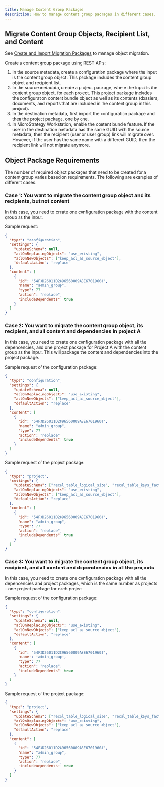 ```yaml
---
title: Manage Content Group Packages
description: How to manage content group packages in different cases.
---
```


## Migrate Content Group Objects, Recipient List, and Content

See [Create and Import Migration Packages](../create-and-import-migration-packages/create-and-import-migration-packages.md) to manage object migration.

Create a content group package using REST APIs:

1. In the source metadata, create a configuration package where the input is the content group object. This package includes the content group object and recipient list.
1. In the source metadata, create a project package, where the input is the content group object, for each project. This project package includes the configuration content bundle object as well as its contents (dossiers, documents, and reports that are included in the content group in this project).
1. In the destination metadata, first import the configuration package and then the project package, one by one.
1. In MicroStrategy Workstation, enable the content bundle feature. If the user in the destination metadata has the same GUID with the source metadata, then the recipient (user or user group) link will migrate over. However, if the user has the same name with a different GUID, then the recipient link will not migrate anymore.

## Object Package Requirements

The number of required object packages that need to be created for a content group varies based on requirements. The following are examples of different cases.

### Case 1: You want to migrate the content group object and its recipients, but not content

In this case, you need to create one configuration package with the content group as the input.

Sample request:

```json
{
  "type": "configuration",
  "settings": {
    "updateSchema": null,
    "aclOnReplacingObjects": "use_existing",
    "aclOnNewObjects": ["keep_acl_as_source_object"],
    "defaultAction": "replace"
  },
  "content": [
    {
      "id": "54F3D26011D2896560009A8E67019608",
      "name": "admin_group",
      "type": 77,
      "action": "replace",
      "includeDependents": true
    }
  ]
}
```

### Case 2: You want to migrate the content group object, its recipient, and all content and dependencies in project A

In this case, you need to create one configuration package with all the dependencies, and one project package for Project A with the content group as the input. This will package the content and dependencies into the project package.

Sample request of the configuration package:

```json
{
  "type": "configuration",
  "settings": {
    "updateSchema": null,
    "aclOnReplacingObjects": "use_existing",
    "aclOnNewObjects": ["keep_acl_as_source_object"],
    "defaultAction": "replace"
  },
  "content": [
    {
      "id": "54F3D26011D2896560009A8E67019608",
      "name": "admin_group",
      "type": 77,
      "action": "replace",
      "includeDependents": true
    }
  ]
}
```

Sample request of the project package:

```json
{
  "type": "project",
  "settings": {
    "updateSchema": ["recal_table_logical_size", "recal_table_keys_fact_entry_level"],
    "aclOnReplacingObjects": "use_existing",
    "aclOnNewObjects": ["keep_acl_as_source_object"],
    "defaultAction": "replace"
  },
  "content": [
    {
      "id": "54F3D26011D2896560009A8E67019608",
      "name": "admin_group",
      "type": 77,
      "action": "replace",
      "includeDependents": true
    }
  ]
}
```

### Case 3: You want to migrate the content group object, its recipient, and all content and dependencies in all the projects

In this case, you need to create one configuration package with all the dependencies and project packages, which is the same number as projects - one project package for each project.

Sample request of the configuration package:

```json
{
  "type": "configuration",
  "settings": {
    "updateSchema": null,
    "aclOnReplacingObjects": "use_existing",
    "aclOnNewObjects": ["keep_acl_as_source_object"],
    "defaultAction": "replace"
  },
  "content": [
    {
      "id": "54F3D26011D2896560009A8E67019608",
      "name": "admin_group",
      "type": 77,
      "action": "replace",
      "includeDependents": true
    }
  ]
}
```

Sample request of the project package:

```json
{
  "type": "project",
  "settings": {
    "updateSchema": ["recal_table_logical_size", "recal_table_keys_fact_entry_level"],
    "aclOnReplacingObjects": "use_existing",
    "aclOnNewObjects": ["keep_acl_as_source_object"],
    "defaultAction": "replace"
  },
  "content": [
    {
      "id": "54F3D26011D2896560009A8E67019608",
      "name": "admin_group",
      "type": 77,
      "action": "replace",
      "includeDependents": true
    }
  ]
}
```
